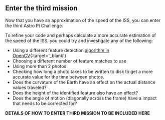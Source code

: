 ## Enter the third mission

Now that you have an approximation of the speed of the ISS, you can enter the third Astro Pi Challenge.

To refine your code and perhaps calculate a more accurate estimation of the speed of the ISS, you could try and investigate any of the following:

- Using a different feature detection [algorithm in OpenCV](https://docs.opencv.org/3.4/db/d27/tutorial_py_table_of_contents_feature2d.html){:target='_blank'}
- Choosing a different number of feature matches to use
- Using more than 2 photos
- Checking how long a photo takes to be written to disk to get a more accurate value for the time between photos. 
- Does the curvature of the Earth have an effect on the actual distance values traveled?
- Does the height of the identified feature also have an effect?
- Does the angle of motion (diagonally across the frame) have a impact that needs to be corrected for?

**DETAILS OF HOW TO ENTER THIRD MISSION TO BE INCLUDED HERE**